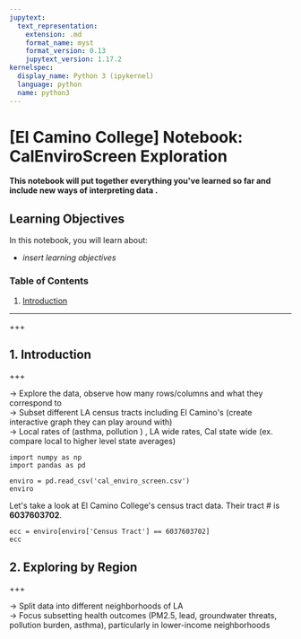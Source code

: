 ```yaml
---
jupytext:
  text_representation:
    extension: .md
    format_name: myst
    format_version: 0.13
    jupytext_version: 1.17.2
kernelspec:
  display_name: Python 3 (ipykernel)
  language: python
  name: python3
---
```


# [El Camino College] Notebook: CalEnviroScreen Exploration

**This notebook will put together everything you've learned so far and include new ways of interpreting data .**

## Learning Objectives

In this notebook, you will learn about:
- *insert learning objectives*

### Table of Contents
   
1. [Introduction](#0) <br>

-------------------------------------------------------------------

+++

## 1. Introduction <a id='0'></a>

+++

→ Explore the data, observe how many rows/columns and what they correspond to \
→ Subset different LA census tracts including El Camino's (create interactive graph they can play around with) \
→ Local rates of (asthma, pollution ) , LA wide rates, Cal  state wide (ex. compare local to higher level state averages)

```{code-cell} ipython3
import numpy as np
import pandas as pd
```

```{code-cell} ipython3
enviro = pd.read_csv('cal_enviro_screen.csv')
enviro
```

Let's take a look at El Camino College's census tract data. Their tract # is **6037603702**.

```{code-cell} ipython3
ecc = enviro[enviro['Census Tract'] == 6037603702]
ecc
```

## 2. Exploring by Region <a id='1'></a>

+++

→ Split data into different neighborhoods of LA \
→ Focus subsetting health outcomes (PM2.5, lead, groundwater threats, pollution burden, asthma), particularly in lower-income neighborhoods

```{code-cell} ipython3

```
